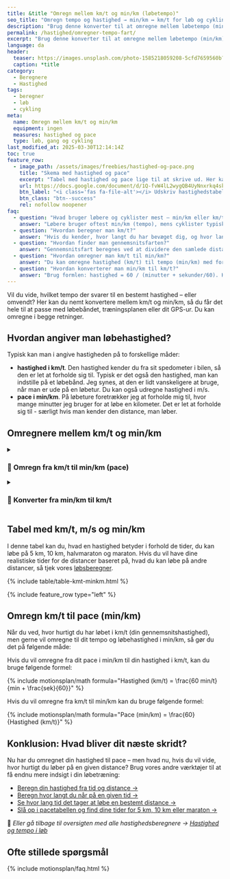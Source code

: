 ```yaml
---
title: &title "Omregn mellem km/t og min/km (løbetempo)"
seo_title: "Omregn tempo og hastighed → min/km ↔ km/t for løb og cykling"
description: "Brug denne konverter til at omregne mellem løbetempo (min/km) og hastighed (km/t). Perfekt til løbebånd, GPS og træningsprogrammer."
permalink: /hastighed/omregner-tempo-fart/
excerpt: "Brug denne konverter til at omregne mellem løbetempo (min/km) og hastighed (km/t). Perfekt til løbebånd, GPS og træningsprogrammer."
language: da
header:
  teaser: https://images.unsplash.com/photo-1585218059208-5cfd7659560b?ixid=MnwxMjA3fDB8MHxwaG90by1wYWdlfHx8fGVufDB8fHx8&ixlib=rb-1.2.1&auto=format&fit=crop&h=300&w=400&q=10
  caption: *title
category:
  - Beregnere
  - Hastighed
tags:
  - beregner
  - løb
  - cykling
meta:
  name: Omregn mellem km/t og min/km
  equipment: ingen
  measures: hastighed og pace
  type: løb, gang og cykling
last_modified_at: 2025-03-30T12:14:14Z
toc: true
feature_row:
  - image_path: /assets/images/freebies/hastighed-og-pace.png
    title: "Skema med hastighed og pace"
    excerpt: "Tabel med hastighed og pace lige til at skrive ud. Her kan du hurtigt se, hvad en hastighed i km/t eller m/s svarer til i dit pace i min/km."
    url: https://docs.google.com/document/d/1Q-fvW4lL2wygQB4UyNnxrkq4sknXczDUSF7tw8hV-do/copy?usp=sharing
    btn_label: "<i class='fas fa-file-alt'></i> Udskriv hastighedstabel"
    btn_class: "btn--success"
    rel: nofollow noopener
faq:
  - question: "Hvad bruger løbere og cyklister mest – min/km eller km/t?"
    answer: "Løbere bruger oftest min/km (tempo), mens cyklister typisk bruger km/t. De fleste GPS-ure viser automatisk min/km under løbeprofiler og km/t under cykelprofiler."
  - question: "Hvordan beregner man km/t?"
    answer: "Hvis du kender, hvor langt du har bevæget dig, og hvor lang tid det tog, kan du beregne hastigheden i km/t med formlen: km/t = distance i km / tid i timer."
  - question: "Hvordan finder man gennemsnitsfarten?"
    answer: "Gennemsnitsfart beregnes ved at dividere den samlede distance med den samlede tid. Vi har en udregner, du kan bruge, hvis du vil slippe for hovedregningen."
  - question: "Hvordan omregner man km/t til min/km?"
    answer: "Du kan omregne hastighed (km/t) til tempo (min/km) med formlen: pace = 60 / hastighed. Fx svarer 12 km/t til et tempo på 5:00 min/km."
  - question: "Hvordan konverterer man min/km til km/t?"
    answer: "Brug formlen: hastighed = 60 / (minutter + sekunder/60). Hvis du fx løber i 6:00 min/km, så svarer det til 10 km/t."
---
```


Vil du vide, hvilket tempo der svarer til en bestemt hastighed – eller omvendt? Her kan du nemt konvertere mellem km/t og min/km, så du får det hele til at passe med løbebåndet, træningsplanen eller dit GPS-ur. Du kan omregne i begge retninger.

## Hvordan angiver man løbehastighed?

Typisk kan man i angive hastigheden på to forskellige måder:

- **hastighed i km/t**. Den hastighed kender du fra sit spedometer i bilen, så den er let at forholde sig til. Typisk er det også den hastighed, man kan indstille på et løbebånd. Jeg synes, at den er lidt vanskeligere at bruge, når man er ude på en løbetur. Du kan også udregne hastighed i m/s.
- **pace i min/km**. På løbeture foretrækker jeg at forholde mig til, hvor mange minutter jeg bruger for at løbe en kilometer. Det er let at forholde sig til - særligt hvis man kender den distance, man løber.

## Omregnere mellem km/t og min/km

<details markdown="1" class="faq">
  <summary><h3>🔁 Omregn fra km/t til min/km (pace)</h3></summary>

Som løber bruger man ofte løbepace som udgangspunkt for, hvor hurtigt du skal løbe.

Hvad er pace? **Pace er hvor hurtigt du er om at løbe en kilometer. Hvis du fx løber 3 km på 18 minutter, så er dit pace 6 min/km, da du er 6 minutter om at løbe 1 km.**

{% include calculator/convert-hastighed-kmt-minkm.html %}

</details>

<details markdown="1" class="faq">
  <summary><h3>🔄 Konverter fra min/km til km/t</h3></summary>

Hvis du kender dit pace, så er det også interessant at udregne, hvilken gennemsnitshastighed du løber med. Det kan du udregne i denne beregner for gennemsnitshastighed.

{% include calculator/convert-hastighed-minkm-kmt.html %}

</details>

## Tabel med km/t, m/s og min/km

I denne tabel kan du, hvad en hastighed betyder i forhold de tider, du kan løbe på 5 km, 10 km, halvmaraton og maraton. Hvis du vil have dine realistiske tider for de distancer baseret på, hvad du kan løbe på andre distancer, så tjek vores [løbsberegner](/loebesiden-jack-daniels-loebeberegner/).

{% include table/table-kmt-minkm.html %}

{% include feature_row type="left" %}

## Omregn km/t til pace (min/km)

Når du ved, hvor hurtigt du har løbet i km/t (din gennemsnitshastighed), men gerne vil omregne til dit tempo og løbehastighed i min/km, så gør du det på følgende måde:

Hvis du vil omregne fra dit pace i min/km til din hastighed i km/t, kan du bruge følgende formel:

{% include motionsplan/math formula="Hastighed (km/t) = \frac{60 min/t}{min + \frac{sek}{60}}" %}

Hvis du vil omregne fra km/t til min/km kan du bruge følgende formel:

{% include motionsplan/math formula="Pace (min/km) = \frac{60}{Hastighed (km/t)}" %}

## Konklusion: Hvad bliver dit næste skridt?

Nu har du omregnet din hastighed til pace – men hvad nu, hvis du vil vide, hvor hurtigt du løber på en given distance? Brug vores andre værktøjer til at få endnu mere indsigt i din løbetræning:

- [Beregn din hastighed fra tid og distance →](/hastighed/beregn-fart/)
- [Beregn hvor langt du når på en given tid →](/hastighed/beregn-distance/)
- [Se hvor lang tid det tager at løbe en bestemt distance →](/hastighed/beregn-tid/)
- [Slå op i pacetabellen og find dine tider for 5 km, 10 km eller maraton →](/hastighed/pace-tabeller/)

📌 *Eller gå tilbage til oversigten med alle hastighedsberegnere → [Hastighed og tempo i løb](/hastighed/)*

## Ofte stillede spørgsmål

{% include motionsplan/faq.html %}

